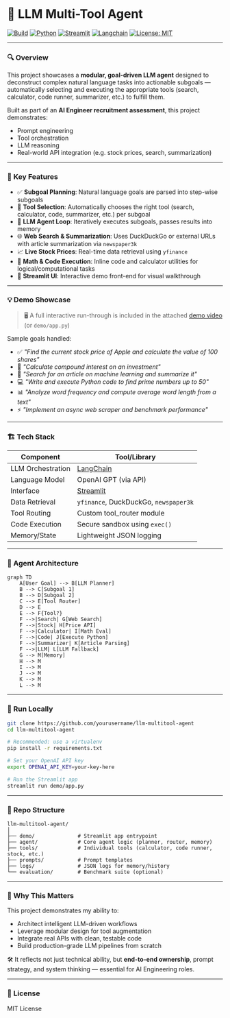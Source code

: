# 🧠 LLM Multi-Tool Agent

[![Build](https://img.shields.io/badge/build-passing-brightgreen)](https://github.com/)
[![Python](https://img.shields.io/badge/python-3.10+-blue)](https://www.python.org/)
[![Streamlit](https://img.shields.io/badge/Streamlit-Enabled-ff4b4b?logo=streamlit&logoColor=white)](https://streamlit.io)
[![Langchain](https://img.shields.io/badge/Langchain-Integrated-yellowgreen)](https://www.langchain.com/)
[![License: MIT](https://img.shields.io/badge/license-MIT-blue.svg)](LICENSE)

---

### 🔍 Overview

This project showcases a **modular, goal-driven LLM agent** designed to deconstruct complex natural language tasks into actionable subgoals — automatically selecting and executing the appropriate tools (search, calculator, code runner, summarizer, etc.) to fulfill them.

Built as part of an **AI Engineer recruitment assessment**, this project demonstrates:
- Prompt engineering
- Tool orchestration
- LLM reasoning
- Real-world API integration (e.g. stock prices, search, summarization)

---

### 🎯 Key Features

- ✅ **Subgoal Planning**: Natural language goals are parsed into step-wise subgoals
- 🧰 **Tool Selection**: Automatically chooses the right tool (search, calculator, code, summarizer, etc.) per subgoal
- 🧠 **LLM Agent Loop**: Iteratively executes subgoals, passes results into memory
- 🌐 **Web Search & Summarization**: Uses DuckDuckGo or external URLs with article summarization via `newspaper3k`
- 📈 **Live Stock Prices**: Real-time data retrieval using `yfinance`
- 🧮 **Math & Code Execution**: Inline code and calculator utilities for logical/computational tasks
- 📄 **Streamlit UI**: Interactive demo front-end for visual walkthrough

---

### 💡 Demo Showcase

> 🖥️ A full interactive run-through is included in the attached [demo video](#) (or `demo/app.py`)

Sample goals handled:

- ✅ _"Find the current stock price of Apple and calculate the value of 100 shares"_
- 🧮 _"Calculate compound interest on an investment"_
- 🧠 _"Search for an article on machine learning and summarize it"_
- 💻 _"Write and execute Python code to find prime numbers up to 50"_
- 📊 _"Analyze word frequency and compute average word length from a text"_
- ⚡ _"Implement an async web scraper and benchmark performance"_

---

### 🏗️ Tech Stack

| Component        | Tool/Library          |
|------------------|------------------------|
| LLM Orchestration | [LangChain](https://www.langchain.com/) |
| Language Model    | OpenAI GPT (via API)   |
| Interface         | [Streamlit](https://streamlit.io) |
| Data Retrieval    | `yfinance`, DuckDuckGo, `newspaper3k` |
| Tool Routing      | Custom tool_router module |
| Code Execution    | Secure sandbox using `exec()` |
| Memory/State      | Lightweight JSON logging |

---

### 🧠 Agent Architecture

```mermaid
graph TD
    A[User Goal] --> B[LLM Planner]
    B --> C[Subgoal 1]
    B --> D[Subgoal 2]
    C --> E[Tool Router]
    D --> E
    E --> F{Tool?}
    F -->|Search| G[Web Search]
    F -->|Stock| H[Price API]
    F -->|Calculator| I[Math Eval]
    F -->|Code| J[Execute Python]
    F -->|Summarizer| K[Article Parsing]
    F -->|LLM| L[LLM Fallback]
    G --> M[Memory]
    H --> M
    I --> M
    J --> M
    K --> M
    L --> M
````

---

### 🚀 Run Locally

```bash
git clone https://github.com/yourusername/llm-multitool-agent
cd llm-multitool-agent

# Recommended: use a virtualenv
pip install -r requirements.txt

# Set your OpenAI API key
export OPENAI_API_KEY=your-key-here

# Run the Streamlit app
streamlit run demo/app.py
```

---

### 📁 Repo Structure

```
llm-multitool-agent/
│
├── demo/              # Streamlit app entrypoint
├── agent/             # Core agent logic (planner, router, memory)
├── tools/             # Individual tools (calculator, code runner, stock, etc.)
├── prompts/           # Prompt templates
├── logs/              # JSON logs for memory/history
└── evaluation/        # Benchmark suite (optional)
```

---

### 📌 Why This Matters

This project demonstrates my ability to:

* Architect intelligent LLM-driven workflows
* Leverage modular design for tool augmentation
* Integrate real APIs with clean, testable code
* Build production-grade LLM pipelines from scratch

🛠️ It reflects not just technical ability, but **end-to-end ownership**, prompt strategy, and system thinking — essential for AI Engineering roles.

---

### 📄 License

MIT License
